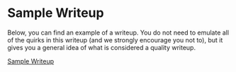 # Sample Writeup

Below, you can find an example of a writeup. You do not need to emulate all of the quirks in this writeup (and we strongly encourage you not to), but it gives you a general idea of what is considered a quality writeup.

[Sample Writeup](/resources/extras/sample_writeup.pdf)